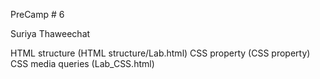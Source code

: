 PreCamp # 6

Suriya Thaweechat

HTML structure (HTML structure/Lab.html)
CSS property (CSS property)
CSS media queries (Lab_CSS.html)